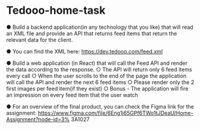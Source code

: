 # Tedooo-home-task
● Build a backend application(in any technology that you like) that will read an XML file
and provide an API that returns feed items that return the relevant data for the client.

● You can find the XML here: https://dev.tedooo.com/feed.xml

● Build a web application (in React) that will call the Feed API and render the data
according to the response.
○ The API will return only 6 feed items every call
○ When the user scrolls to the end of the page the application will call the API and
render the next 6 feed items
○ Please render only the 2 first images per feed item(if they exist)
○ Bonus - The application will fire an impression on every feed item that the user
watch

● For an overview of the final product, you can check the Figma link for the assignment:
https://www.figma.com/file/6Eng1j65GPf6TWo1tJDeaU/Home-Assignment?node-id=3%
3A1027
